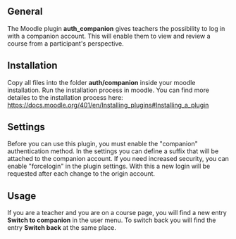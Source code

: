## General

The Moodle plugin **auth_companion** gives teachers the possibility to log in with a companion account.
This will enable them to view and review a course from a participant's perspective.

## Installation

Copy all files into the folder **auth/companion** inside your moodle installation.
Run the installation process in moodle.
You can find more detailes to the installation process here: https://docs.moodle.org/401/en/Installing_plugins#Installing_a_plugin

## Settings

Before you can use this plugin, you must enable the "companion" authentication method.
In the settings you can define a suffix that will be attached to the companion account.
If you need increased security, you can enable "forcelogin" in the plugin settings.
With this a new login will be requested after each change to the origin account.

## Usage

If you are a teacher and you are on a course page, you will find a new entry **Switch to companion** in the user menu.
To switch back you will find the entry **Switch back** at the same place.
